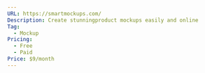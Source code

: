 ```yaml
---
URL: https://smartmockups.com/
Description: Create stunningproduct mockups easily and online
Tag:
  - Mockup
Pricing:
  - Free
  - Paid
Price: $9/month
---
```


